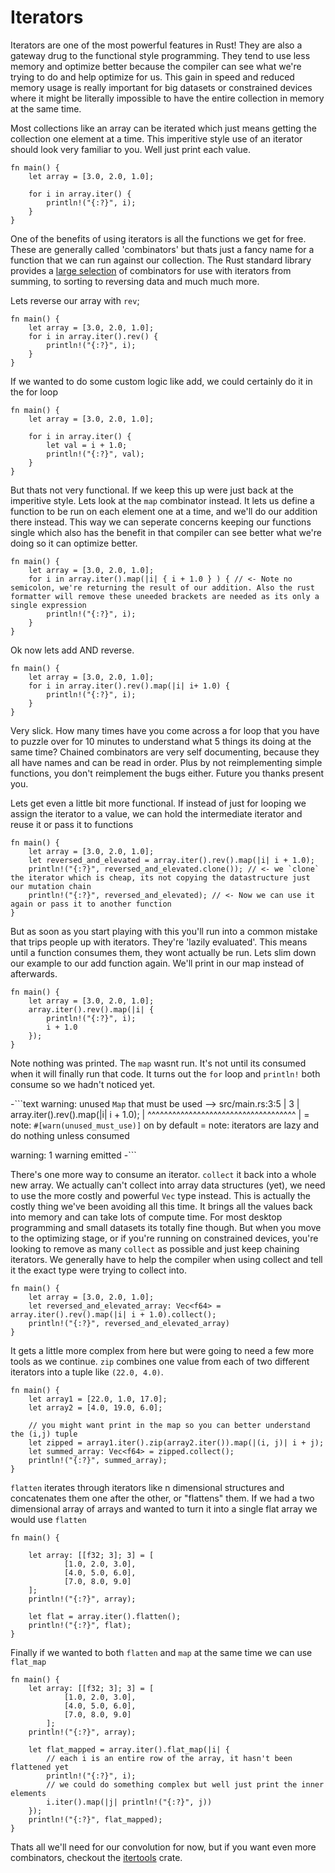 # Iterators

Iterators are one of the most powerful features in Rust! They are also a gateway drug to the functional style programming. They tend to use less memory and optimize better because the compiler can see what we're trying to do and help optimize for us. This gain in speed and reduced memory usage is really important for big datasets or constrained devices where it might be literally impossible to have the entire collection in memory at the same time.

Most collections like an array can be iterated which just means getting the collection one element at a time. This imperitive style use of an iterator should look very familiar to you. Well just print each value.

```rust,editable
fn main() {
    let array = [3.0, 2.0, 1.0];

    for i in array.iter() {
        println!("{:?}", i);
    }
}
```

One of the benefits of using iterators is all the functions we get for free. These are generally called 'combinators' but thats just a fancy name for a function that we can run against our collection. The Rust standard library provides a [large selection](https://doc.rust-lang.org/std/iter/trait.Iterator.html) of combinators for use with iterators from summing, to sorting to reversing data and much much more.

Lets reverse our array with `rev`;

```rust,editable
fn main() {
    let array = [3.0, 2.0, 1.0];
    for i in array.iter().rev() {
        println!("{:?}", i);
    }
}
```

If we wanted to do some custom logic like add, we could certainly do it in the for loop

```rust,editable
fn main() {
    let array = [3.0, 2.0, 1.0];

    for i in array.iter() {
        let val = i + 1.0;
        println!("{:?}", val);
    }
}
```

 But thats not very functional. If we keep this up were just back at the imperitive style. Lets look at the `map` combinator instead. It lets us define a function to be run on each element one at a time, and we'll do our addition there instead. This way we can seperate concerns keeping our functions single which also has the benefit in that compiler can see better what we're doing so it can optimize better.

```rust,editable
fn main() {
    let array = [3.0, 2.0, 1.0];
    for i in array.iter().map(|i| { i + 1.0 } ) { // <- Note no semicolon, we're returning the result of our addition. Also the rust formatter will remove these uneeded brackets are needed as its only a single expression
        println!("{:?}", i);
    }
}
```

Ok now lets add AND reverse.

```rust,editable
fn main() {
    let array = [3.0, 2.0, 1.0];
    for i in array.iter().rev().map(|i| i+ 1.0) {
        println!("{:?}", i);
    }
}
```

Very slick. How many times have you come across a for loop that you have to puzzle over for 10 minutes to understand what 5 things its doing at the same time? Chained combinators are very self documenting, because they all have names and can be read in order. Plus by not reimplementing simple functions, you don't reimplement the bugs either. Future you thanks present you.

Lets get even a little bit more functional. If instead of just for looping we assign the iterator to a value, we can hold the intermediate iterator and reuse it or pass it to functions

```rust,editable
fn main() {
    let array = [3.0, 2.0, 1.0];
    let reversed_and_elevated = array.iter().rev().map(|i| i + 1.0);
    println!("{:?}", reversed_and_elevated.clone()); // <- we `clone` the iterator which is cheap, its not copying the datastructure just our mutation chain
    println!("{:?}", reversed_and_elevated); // <- Now we can use it again or pass it to another function
}
```

But as soon as you start playing with this you'll run into a common mistake that trips people up with iterators. They're 'lazily evaluated'. This means until a function consumes them, they wont actually be run. Lets slim down our example to our add function again. We'll print in our map instead of afterwards.

```rust,editable
fn main() {
    let array = [3.0, 2.0, 1.0];
    array.iter().rev().map(|i| {
        println!("{:?}", i);
        i + 1.0
    });
}
```

Note nothing was printed. The `map` wasnt run. It's not until its consumed when it will finally run that code. It turns out the `for` loop and `println!` both consume so we hadn't noticed yet. 

-```text
warning: unused `Map` that must be used
 --> src/main.rs:3:5
  |
3 |     array.iter().rev().map(|i| i + 1.0);
  |     ^^^^^^^^^^^^^^^^^^^^^^^^^^^^^^^^^^^^
  |
  = note: `#[warn(unused_must_use)]` on by default
  = note: iterators are lazy and do nothing unless consumed

warning: 1 warning emitted
-```

There's one more way to consume an iterator. `collect` it back into a whole new array. We actually can't collect into array data structures (yet), we need to use the more costly and powerful `Vec` type instead. This is actually the costly thing we've been avoiding all this time. It brings all the values back into memory and can take lots of compute time. For most desktop programming and small datasets its totally fine though. But when you move to the optimizing stage, or if you're running on constrained devices, you're looking to remove as many `collect` as possible and just keep chaining iterators. We generally have to help the compiler when using collect and tell it the exact type were trying to collect into.

```rust,editable
fn main() {
    let array = [3.0, 2.0, 1.0];
    let reversed_and_elevated_array: Vec<f64> = array.iter().rev().map(|i| i + 1.0).collect();
    println!("{:?}", reversed_and_elevated_array)
}
```

It gets a little more complex from here but were going to need a few more tools as we continue.  `zip` combines one value from each of two different iterators into a tuple like `(22.0, 4.0)`.

```rust,editable
fn main() {
    let array1 = [22.0, 1.0, 17.0];
    let array2 = [4.0, 19.0, 6.0];

    // you might want print in the map so you can better understand the (i,j) tuple
    let zipped = array1.iter().zip(array2.iter()).map(|(i, j)| i + j);
    let summed_array: Vec<f64> = zipped.collect();
    println!("{:?}", summed_array);
}
```

`flatten` iterates through iterators like n dimensional structures and concatenates them one after the other, or "flattens" them. If we had a two dimensional array of arrays and wanted to turn it into a single flat array we would use `flatten`

```rust,editable
fn main() {

    let array: [[f32; 3]; 3] = [
            [1.0, 2.0, 3.0],
            [4.0, 5.0, 6.0],
            [7.0, 8.0, 9.0]
    ];
    println!("{:?}", array);

    let flat = array.iter().flatten();
    println!("{:?}", flat);
}
```

Finally if we wanted to both `flatten` and `map` at the same time we can use `flat_map`

```rust,editable
fn main() {
    let array: [[f32; 3]; 3] = [
            [1.0, 2.0, 3.0],
            [4.0, 5.0, 6.0],
            [7.0, 8.0, 9.0]
        ];
    println!("{:?}", array);

    let flat_mapped = array.iter().flat_map(|i| {
        // each i is an entire row of the array, it hasn't been flattened yet
        println!("{:?}", i);
        // we could do something complex but well just print the inner elements
        i.iter().map(|j| println!("{:?}", j))
    });
    println!("{:?}", flat_mapped);
}
```

 Thats all we'll need for our convolution for now, but if you want even more combinators, checkout the [itertools](https://docs.rs/itertools/0.8.0/itertools/) crate.
